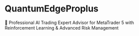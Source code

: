 # QuantumEdgeProplus
 🤖 Professional AI Trading Expert Advisor for MetaTrader 5 with Reinforcement Learning &amp; Advanced Risk Management
